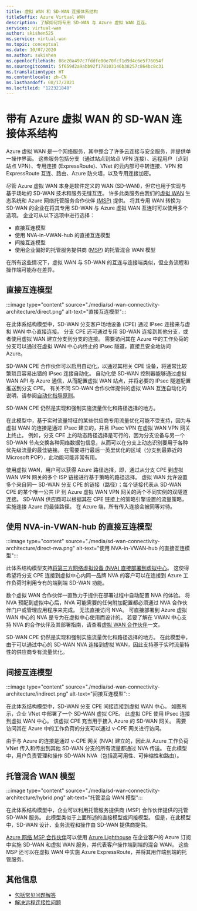 ```yaml
---
title: 虚拟 WAN 和 SD-WAN 连接体系结构
titleSuffix: Azure Virtual WAN
description: 了解如何将专用 SD-WAN 与 Azure 虚拟 WAN 互连。
services: virtual-wan
author: skishen525
ms.service: virtual-wan
ms.topic: conceptual
ms.date: 10/07/2020
ms.author: sukishen
ms.openlocfilehash: 08e20a497c7fddfe00e70fcf1d9d4c6e5f76054f
ms.sourcegitcommit: 5f659d2a9abb92f178103146b38257c864bc8c31
ms.translationtype: HT
ms.contentlocale: zh-CN
ms.lasthandoff: 08/17/2021
ms.locfileid: "122321840"
---
```

# <a name="sd-wan-connectivity-architecture-with-azure-virtual-wan"></a>带有 Azure 虚拟 WAN 的 SD-WAN 连接体系结构

Azure 虚拟 WAN 是一个网络服务，其中整合了许多云连接与安全服务，并提供单一操作界面。 这些服务包括分支（通过站点到站点 VPN 连接）、远程用户（点到站点 VPN）、专用连接 (ExpressRoute)、VNet 的云内部可中转连接、VPN 和 ExpressRoute 互连、路由、Azure 防火墙，以及专用连接加密。

尽管 Azure 虚拟 WAN 本身是软件定义的 WAN (SD-WAN)，但它也用于实现与基于场地的 SD-WAN 技术和服务无缝互连。 许多此类服务由我们的[虚拟 WAN](virtual-wan-locations-partners.md) 生态系统和 Azure 网络托管服务合作伙伴 [(MSP)](../networking/networking-partners-msp.md) 提供。 将其专用 WAN 转换为 SD-WAN 的企业在将其专用 SD-WAN 与 Azure 虚拟 WAN 互连时可以使用多个选项。 企业可从以下选项中进行选择：

* 直接互连模型
* 使用 NVA-in-VWAN-hub 的直接互连模型
* 间接互连模型
* 使用企业偏好的托管服务提供商 ([MSP](../networking/networking-partners-msp.md)) 的托管混合 WAN 模型

在所有这些情况下，虚拟 WAN 与 SD-WAN 的互连与连接端类似，但业务流程和操作端可能存在差异。

## <a name="direct-interconnect-model"></a><a name="direct"></a>直接互连模型

:::image type="content" source="./media/sd-wan-connectivity-architecture/direct.png" alt-text="直接互连模型":::

在此体系结构模型中，SD-WAN 分支客户场地设备 (CPE) 通过 IPsec 连接来与虚拟 WAN 中心直接连接。 分支 CPE 还可通过专用 SD-WAN 连接到其他分支，或者使用虚拟 WAN 建立分支到分支的连接。 需要访问其在 Azure 中的工作负荷的分支可以通过在虚拟 WAN 中心内终止的 IPsec 隧道，直接且安全地访问 Azure。

SD-WAN CPE 合作伙伴可以启用自动化，以通过其相关 CPE 设备，将通常比较繁琐且容易出错的 IPsec 连接自动化。 自动化使 SD-WAN 控制器能够通过虚拟 WAN API 与 Azure 通信，从而配置虚拟 WAN 站点，并将必要的 IPsec 隧道配置推送到分支 CPE。 有关不同 SD-WAN 合作伙伴提供的虚拟 WAN 互连自动化的说明，请参阅[自动化指导原则](virtual-wan-configure-automation-providers.md)。

SD-WAN CPE 仍然是实现和强制实施流量优化和路径选择的地方。 

在此模型中，基于实时流量特征的某些供应商专用流量优化可能不受支持，因为与虚拟 WAN 的连接是通过 IPsec 建立的，并且 IPsec VPN 在虚拟 WAN VPN 网关上终止。 例如，分支 CPE 上的动态路径选择是可行的，因为分支设备与另一个 SD-WAN 节点交换各种网络数据包信息，从而可以在分支上动态识别要用于各种优先级流量的最佳链接。 在需要进行最后一英里优化的区域（分支到最靠近的 Microsoft POP），此功能可能非常有用。

使用虚拟 WAN，用户可以获得 Azure 路径选择，即，通过从分支 CPE 到虚拟 WAN VPN 网关的多个 ISP 链接进行基于策略的路径选择。 虚拟 WAN 允许设置多个来自同一 SD-WAN 分支 CPE 的链接（路径）；每个链接代表从 SD-WAN CPE 的某个唯一公共 IP 到 Azure 虚拟 WAN VPN 网关的两个不同实例的双隧道连接。 SD-WAN 供应商可以根据其在 CPE 链接上的策略引擎设置的流量策略，实施连接 Azure 的最佳路径。 在 Azure 端，所有传入连接会被同等对待。

## <a name="direct-interconnect-model-with-nva-in-vwan-hub"></a><a name="direct-nva"></a>使用 NVA-in-VWAN-hub 的直接互连模型

:::image type="content" source="./media/sd-wan-connectivity-architecture/direct-nva.png" alt-text="使用 NVA-in-VWAN-hub 的直接互连模型":::

此体系结构模型支持[将第三方网络虚拟设备 (NVA) 直接部署到虚拟中心](./about-nva-hub.md)。 这使得希望将分支 CPE 连接到虚拟中心内同一品牌 NVA 的客户可以在连接到 Azure 工作负荷时利用专有的端到端 SD-WAN 功能。 

数个虚拟 WAN 合作伙伴一直致力于提供在部署过程中自动配置 NVA 的体验。 将 NVA 预配到虚拟中心后，NVA 可能需要的任何附加配置都必须通过 NVA 合作伙伴门户或管理应用程序来完成。 无法直接访问 NVA。 可直接部署到 Azure 虚拟 WAN 中心的 NVA 是专为在虚拟中心使用而设计的。 若要了解在 VWAN 中心支持 NVA 的合作伙伴及其部署指南，请查看[虚拟 WAN 合作伙伴](virtual-wan-locations-partners.md#partners-with-integrated-virtual-hub-offerings)一文。

SD-WAN CPE 仍然是实现和强制实施流量优化和路径选择的地方。
在此模型中，由于可以通过中心的 SD-WAN NVA 连接到虚拟 WAN，因此支持基于实时流量特性的供应商专有流量优化。

## <a name="indirect-interconnect-model"></a><a name="indirect"></a>间接互连模型

:::image type="content" source="./media/sd-wan-connectivity-architecture/indirect.png" alt-text="间接互连模型":::

在此体系结构模型中，SD-WAN 分支 CPE 间接连接到虚拟 WAN 中心。 如图所示，企业 VNet 中部署了一个 SD-WAN 虚拟 CPE。 此虚拟 CPE 使用 IPsec 连接到虚拟 WAN 中心。 该虚拟 CPE 充当用于接入 Azure 的 SD-WAN 网关。 需要访问其在 Azure 中的工作负荷的分支可以通过 v-CPE 网关进行访问。

由于与 Azure 的连接是通过 v-CPE 网关 (NVA) 建立的，因此从 Azure 工作负荷 VNet 传入和传出到其他 SD-WAN 分支的所有流量都通过 NVA 传送。 在此模型中，用户负责管理和操作 SD-WAN NVA（包括高可用性、可伸缩性和路由）。
  
## <a name="managed-hybrid-wan-model"></a><a name="hybrid"></a>托管混合 WAN 模型

:::image type="content" source="./media/sd-wan-connectivity-architecture/hybrid.png" alt-text="托管混合 WAN 模型":::

在此体系结构模型中，企业可以利用托管服务提供商 (MSP) 合作伙伴提供的托管 SD-WAN 服务。 此模型类似于上面所述的直接模型或间接模型。 但是，在此模型中，SD-WAN 设计、业务流程和操作由 SD-WAN 提供商提供。

[Azure 网络 MSP 合作伙伴](../networking/networking-partners-msp.md)可以使用 [Azure Lighthouse](https://azure.microsoft.com/services/azure-lighthouse/) 在企业客户的 Azure 订阅中实施 SD-WAN 和虚拟 WAN 服务，并代表客户操作端到端的混合 WAN。 这些 MSP 还可以在虚拟 WAN 中实施 Azure ExpressRoute，并将其用作端到端的托管服务。

## <a name="additional-information"></a>其他信息

* [包括常见问题解答](virtual-wan-faq.md)
* [解决远程连接性问题](work-remotely-support.md)